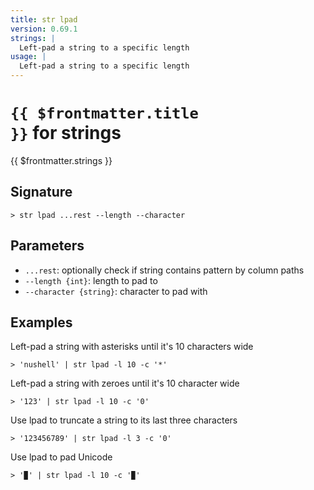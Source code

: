 ```yaml
---
title: str lpad
version: 0.69.1
strings: |
  Left-pad a string to a specific length
usage: |
  Left-pad a string to a specific length
---
```


# <code>{{ $frontmatter.title }}</code> for strings

<div style='white-space: pre-wrap;margin-top: 10px'>{{ $frontmatter.strings }}</div>

## Signature

```> str lpad ...rest --length --character```

## Parameters

 -  `...rest`: optionally check if string contains pattern by column paths
 -  `--length {int}`: length to pad to
 -  `--character {string}`: character to pad with

## Examples

Left-pad a string with asterisks until it's 10 characters wide
```shell
> 'nushell' | str lpad -l 10 -c '*'
```

Left-pad a string with zeroes until it's 10 character wide
```shell
> '123' | str lpad -l 10 -c '0'
```

Use lpad to truncate a string to its last three characters
```shell
> '123456789' | str lpad -l 3 -c '0'
```

Use lpad to pad Unicode
```shell
> '▉' | str lpad -l 10 -c '▉'
```
